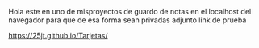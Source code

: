 Hola este en uno de misproyectos de guardo de notas en el localhost del navegador para que de esa forma sean privadas 
adjunto link de prueba

https://25jt.github.io/Tarjetas/

